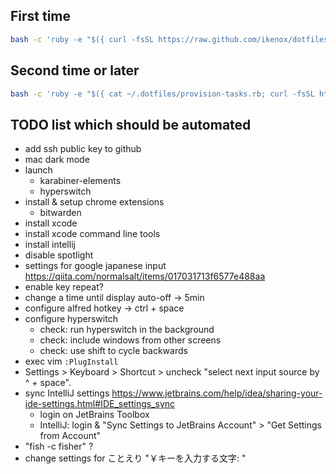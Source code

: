 ## First time

```sh
bash -c 'ruby -e "$({ curl -fsSL https://raw.github.com/ikenox/dotfiles/master/provision-tasks.rb; curl -fsSL https://raw.githubusercontent.com/ikenox/equil/0.2.0/equil.rb; })" essentials'
```

## Second time or later

```sh
bash -c 'ruby -e "$({ cat ~/.dotfiles/provision-tasks.rb; curl -fsSL https://raw.githubusercontent.com/ikenox/equil/0.2.0/equil.rb; })" essentials'
```

## TODO list which should be automated

- add ssh public key to github
- mac dark mode
- launch
    - karabiner-elements
    - hyperswitch
- install & setup chrome extensions
    - bitwarden
- install xcode
- install xcode command line tools
- install intellij
- disable spotlight
- settings for google japanese input https://qiita.com/normalsalt/items/017031713f6577e488aa
- enable key repeat?
- change a time until display auto-off -> 5min
- configure alfred hotkey -> ctrl + space
- configure hyperswitch
    - check: run hyperswitch in the background
    - check: include windows from other screens
    - check: use shift to cycle backwards
- exec vim `:PlugInstall`
- Settings > Keyboard > Shortcut > uncheck "select next input source by ^ + space".
- sync IntelliJ settings https://www.jetbrains.com/help/idea/sharing-your-ide-settings.html#IDE_settings_sync
    - login on JetBrains Toolbox
    - IntelliJ: login & "Sync Settings to JetBrains Account" > "Get Settings from Account"
- "fish -c fisher" ?
- change settings for ことえり "￥キーを入力する文字: \"
